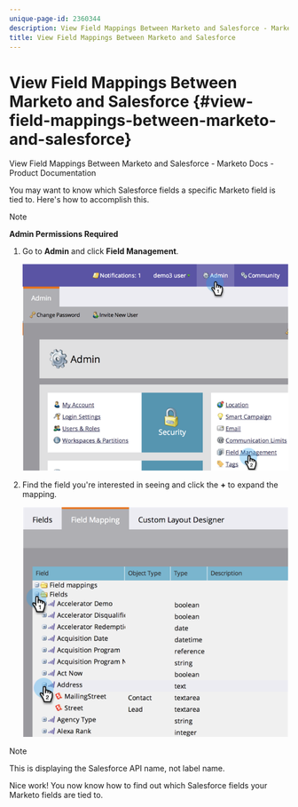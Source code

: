 ```yaml
---
unique-page-id: 2360344
description: View Field Mappings Between Marketo and Salesforce - Marketo Docs - Product Documentation
title: View Field Mappings Between Marketo and Salesforce
---
```


# View Field Mappings Between Marketo and Salesforce {#view-field-mappings-between-marketo-and-salesforce}

View Field Mappings Between Marketo and Salesforce - Marketo Docs - Product Documentation

You may want to know which Salesforce fields a specific Marketo field is tied to. Here's how to accomplish this.

>[!NOTE]
>
>**Admin Permissions Required**

1. Go to **Admin** and click **Field Management**.

   ![](assets/image2014-9-19-9-3a54-3a26.png)

1. Find the field you're interested in seeing and click the **+** to expand the mapping.

   ![](assets/image2014-9-19-9-3a54-3a34.png)

>[!NOTE]
>
>This is displaying the Salesforce API name, not label name.

Nice work! You now know how to find out which Salesforce fields your Marketo fields are tied to. 